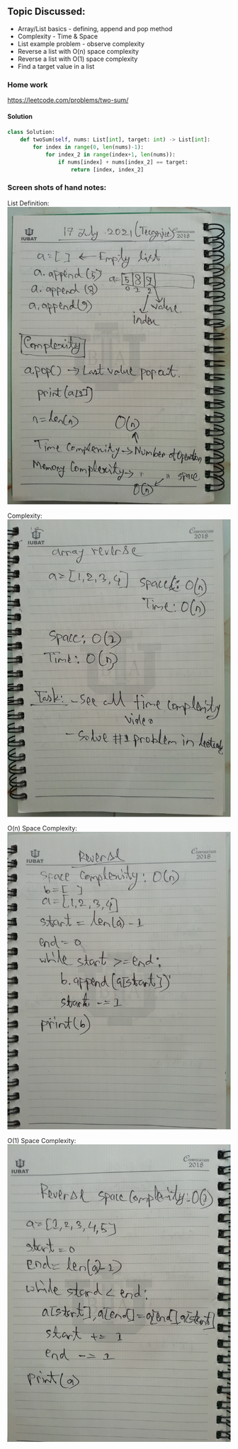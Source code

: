 ## Topic Discussed:
* Array/List basics - defining, append and pop method
* Complexity - Time & Space
* List example problem - observe complexity
* Reverse a list with O(n) space complexity
* Reverse a list with O(1) space complexity
* Find a target value in a list

### Home work
https://leetcode.com/problems/two-sum/
#### Solution
```python
class Solution:
    def twoSum(self, nums: List[int], target: int) -> List[int]:
        for index in range(0, len(nums)-1):
            for index_2 in range(index+1, len(nums)):
                if nums[index] + nums[index_2] == target:
                    return [index, index_2]
```

### Screen shots of hand notes:

List Definition:
![List Definition](https://raw.githubusercontent.com/nahidsaikat/Learning/master/courses/tecognize_leet-code-2101-tt/class_1/images/IMG_20210717_184133.jpg)

Complexity:
![Complexity](https://raw.githubusercontent.com/nahidsaikat/Learning/master/courses/tecognize_leet-code-2101-tt/class_1/images/IMG_20210717_184110.jpg)


O(n) Space Complexity:
![O(n) Space Complexity](https://raw.githubusercontent.com/nahidsaikat/Learning/master/courses/tecognize_leet-code-2101-tt/class_1/images/IMG_20210717_184048.jpg)


O(1) Space Complexity:
![O(1) Space Complexity](https://raw.githubusercontent.com/nahidsaikat/Learning/master/courses/tecognize_leet-code-2101-tt/class_1/images/IMG_20210717_183945.jpg)
